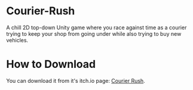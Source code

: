 # Courier-Rush
A chill 2D top-down Unity game where you race against time as a courier trying to keep your shop from going under while also trying to buy new vehicles.

# How to Download
You can download it from it's itch.io page: [Courier Rush](https://krefikk.itch.io/courier-rush).
